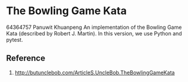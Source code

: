 # The Bowling Game Kata
64364757 Panuwit Khuanpeng
An implementation of the Bowling Game Kata (described by Robert J. Martin).  In this version, we use Python and pytest.


## Reference
1. http://butunclebob.com/ArticleS.UncleBob.TheBowlingGameKata
